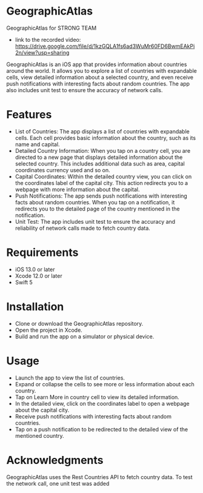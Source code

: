# GeographicAtlas
GeographicAtlas for STRONG TEAM 
* link to the recorded video: https://drive.google.com/file/d/1kzGQLA1fs6ad3WuMr60FD6BwmEAkPi2n/view?usp=sharing

GeographicAtlas is an iOS app that provides information about countries around the world. It allows you to explore a list of 
countries with expandable cells, view detailed information about a selected country, and even receive push notifications with 
interesting facts about random countries. The app also includes unit test to ensure the accuracy of network calls.

# Features
* List of Countries: The app displays a list of countries with expandable cells. Each cell provides basic information about the country, 
  such as its name and capital.
* Detailed Country Information: When you tap on a country cell, you are directed to a new page that displays detailed information about 
  the selected country. This includes additional data such as area, capital coordinates currency used and so on.
* Capital Coordinates: Within the detailed country view, you can click on the coordinates label of the capital city. This action redirects 
  you to a webpage with more information about the capital.
* Push Notifications: The app sends push notifications with interesting facts about random countries. When you tap on a notification, it 
  redirects you to the detailed page of the country mentioned in the notification.
* Unit Test: The app includes unit test to ensure the accuracy and reliability of network calls made to fetch country data. 
 

# Requirements
* iOS 13.0 or later
* Xcode 12.0 or later
* Swift 5

# Installation
* Clone or download the GeographicAtlas repository.
* Open the project in Xcode.
* Build and run the app on a simulator or physical device.

# Usage
* Launch the app to view the list of countries.
* Expand or collapse the cells to see more or less information about each country.
* Tap on Learn More in country cell to view its detailed information.
* In the detailed view, click on the coordinates label to open a webpage about the capital city.
* Receive push notifications with interesting facts about random countries.
* Tap on a push notification to be redirected to the detailed view of the mentioned country.

# Acknowledgments
GeographicAtlas uses the Rest Countries API to fetch country data. To test the network call, one unit test was added
